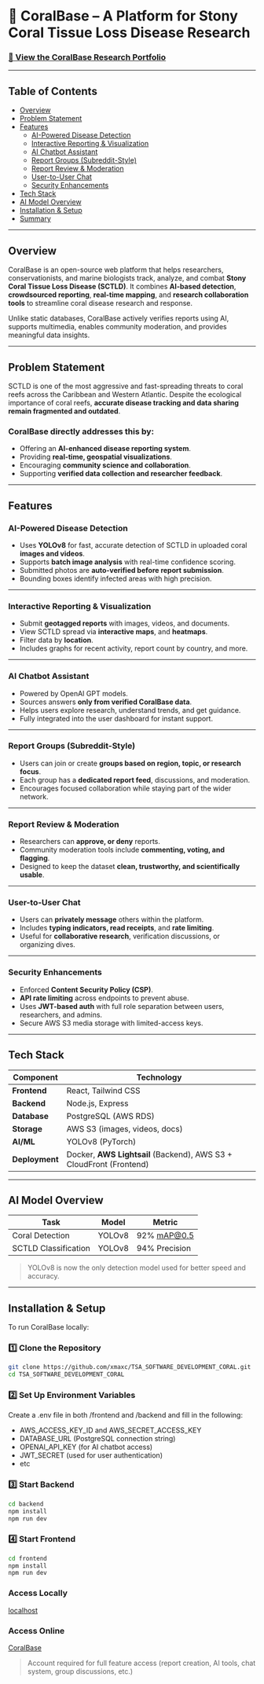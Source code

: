 # 🌊 CoralBase – A Platform for Stony Coral Tissue Loss Disease Research  

### [🔗 View the CoralBase Research Portfolio](https://drive.google.com/file/d/1OWrwFZrMstYnnVN8LTCXvmw1XLf2qcQX/view?usp=sharing)

---

## Table of Contents
- [Overview](#overview)
- [Problem Statement](#problem-statement)
- [Features](#features)
  - [AI-Powered Disease Detection](#ai-powered-disease-detection)
  - [Interactive Reporting & Visualization](#interactive-reporting--visualization)
  - [AI Chatbot Assistant](#ai-chatbot-assistant)
  - [Report Groups (Subreddit-Style)](#report-groups-subreddit-style)
  - [Report Review & Moderation](#report-review--moderation)
  - [User-to-User Chat](#user-to-user-chat)
  - [Security Enhancements](#security-enhancements)
- [Tech Stack](#tech-stack)
- [AI Model Overview](#ai-model-overview)
- [Installation & Setup](#installation--setup)
- [Summary](#summary)

---

## Overview  
CoralBase is an open-source web platform that helps researchers, conservationists, and marine biologists track, analyze, and combat **Stony Coral Tissue Loss Disease (SCTLD)**. It combines **AI-based detection**, **crowdsourced reporting**, **real-time mapping**, and **research collaboration tools** to streamline coral disease research and response.

Unlike static databases, CoralBase actively verifies reports using AI, supports multimedia, enables community moderation, and provides meaningful data insights.

---

## Problem Statement  
SCTLD is one of the most aggressive and fast-spreading threats to coral reefs across the Caribbean and Western Atlantic. Despite the ecological importance of coral reefs, **accurate disease tracking and data sharing remain fragmented and outdated**.

### CoralBase directly addresses this by:
- Offering an **AI-enhanced disease reporting system**.
- Providing **real-time, geospatial visualizations**.
- Encouraging **community science and collaboration**.
- Supporting **verified data collection and researcher feedback**.

---

## Features  

### AI-Powered Disease Detection  
- Uses **YOLOv8** for fast, accurate detection of SCTLD in uploaded coral **images and videos**.  
- Supports **batch image analysis** with real-time confidence scoring.  
- Submitted photos are **auto-verified before report submission**.  
- Bounding boxes identify infected areas with high precision.  

---

### Interactive Reporting & Visualization  
- Submit **geotagged reports** with images, videos, and documents.  
- View SCTLD spread via **interactive maps**, and **heatmaps**.  
- Filter data by **location**.  
- Includes graphs for recent activity, report count by country, and more.

---

### AI Chatbot Assistant  
- Powered by OpenAI GPT models.  
- Sources answers **only from verified CoralBase data**.  
- Helps users explore research, understand trends, and get guidance.  
- Fully integrated into the user dashboard for instant support.

---

### Report Groups (Subreddit-Style)  
- Users can join or create **groups based on region, topic, or research focus**.  
- Each group has a **dedicated report feed**, discussions, and moderation.  
- Encourages focused collaboration while staying part of the wider network.

---

### Report Review & Moderation  
- Researchers can **approve, or deny** reports.    
- Community moderation tools include **commenting, voting, and flagging**.  
- Designed to keep the dataset **clean, trustworthy, and scientifically usable**.

---

### User-to-User Chat  
- Users can **privately message** others within the platform.  
- Includes **typing indicators, read receipts**, and **rate limiting**.  
- Useful for **collaborative research**, verification discussions, or organizing dives.

---

### Security Enhancements  
- Enforced **Content Security Policy (CSP)**.  
- **API rate limiting** across endpoints to prevent abuse.  
- Uses **JWT-based auth** with full role separation between users, researchers, and admins.  
- Secure AWS S3 media storage with limited-access keys.

---

## Tech Stack  

| **Component**      | **Technology** |
|--------------------|----------------|
| **Frontend**       | React, Tailwind CSS |
| **Backend**        | Node.js, Express |
| **Database**       | PostgreSQL (AWS RDS) |
| **Storage**        | AWS S3 (images, videos, docs) |
| **AI/ML**          | YOLOv8 (PyTorch) |
| **Deployment**     | Docker, **AWS Lightsail** (Backend), AWS S3 + CloudFront (Frontend) |

---

## AI Model Overview  

| Task                    | Model    | Metric         |
|-------------------------|----------|----------------|
| Coral Detection         | YOLOv8   | 92% mAP@0.5    |
| SCTLD Classification    | YOLOv8   | 94% Precision  |

> YOLOv8 is now the only detection model used for better speed and accuracy.

---

## Installation & Setup  

To run CoralBase locally:

### 1️⃣ Clone the Repository 
```bash
git clone https://github.com/xmaxc/TSA_SOFTWARE_DEVELOPMENT_CORAL.git
cd TSA_SOFTWARE_DEVELOPMENT_CORAL
```

### 2️⃣ Set Up Environment Variables
Create a .env file in both /frontend and /backend and fill in the following:
- AWS_ACCESS_KEY_ID and AWS_SECRET_ACCESS_KEY
- DATABASE_URL (PostgreSQL connection string)
- OPENAI_API_KEY (for AI chatbot access)
- JWT_SECRET (used for user authentication)
- etc

### 3️⃣ Start Backend
```bash
cd backend
npm install
npm run dev
```

### 4️⃣ Start Frontend
```bash
cd frontend
npm install
npm run dev
```

### Access Locally
[localhost](http://localhost:5173)

### Access Online
[CoralBase](coralbase.net)
> Account required for full feature access (report creation, AI tools, chat system, group discussions, etc.)

